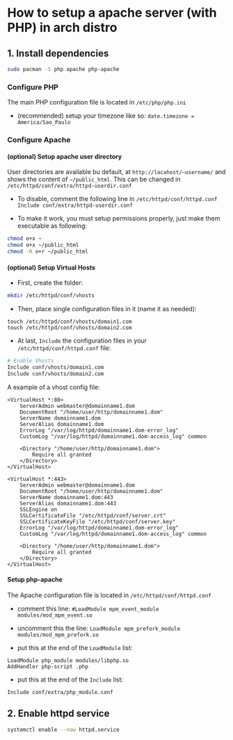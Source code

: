 # How to setup a apache server (with PHP) in arch distro

## 1. Install dependencies

```bash
sudo pacman -S php apache php-apache
```

### Configure PHP

The main PHP configuration file is located in `/etc/php/php.ini`

- (recommended) setup your timezone like so:
```date.timezone = America/Sao_Paulo```

### Configure Apache

#### (optional) Setup apache user directory
User directories are available bu default, at `http://locahost/~username/` and shows the content of `~/public_html`. This can be changed in `/etc/httpd/conf/extra/httpd-userdir.conf`

- To disable, comment the following line in `/etc/httpd/conf/httpd.conf`
```Include conf/extra/httpd-userdir.conf```

- To make it work, you must setup permissions properly, just make them executable as following:
```bash
chmod o+x ~
chmod o+x ~/public_html
chmod -R o+r ~/public_html
```

#### (optional) Setup Virtual Hosts

- First, create the folder:
```bash 
mkdir /etc/httpd/conf/vhosts
```

- Then, place single configuration files in it (name it as needed):
```
touch /etc/httpd/conf/vhosts/domain1.com
touch /etc/httpd/conf/vhosts/domain2.com
```

- At last, `Include` the configuration files in your `/etc/httpd/conf/httpd.conf` file:
```bash
# Enable Vhosts
Include conf/vhosts/domain1.com
Include conf/vhosts/domain2.com
```

A example of a vhost config file:
```
<VirtualHost *:80>
    ServerAdmin webmaster@domainname1.dom
    DocumentRoot "/home/user/http/domainname1.dom"
    ServerName domainname1.dom
    ServerAlias domainname1.dom
    ErrorLog "/var/log/httpd/domainname1.dom-error_log"
    CustomLog "/var/log/httpd/domainname1.dom-access_log" common

    <Directory "/home/user/http/domainname1.dom">
        Require all granted
    </Directory>
</VirtualHost>

<VirtualHost *:443>
    ServerAdmin webmaster@domainname1.dom
    DocumentRoot "/home/user/http/domainname1.dom"
    ServerName domainname1.dom:443
    ServerAlias domainname1.dom:443
    SSLEngine on
    SSLCertificateFile "/etc/httpd/conf/server.crt"
    SSLCertificateKeyFile "/etc/httpd/conf/server.key"
    ErrorLog "/var/log/httpd/domainname1.dom-error_log"
    CustomLog "/var/log/httpd/domainname1.dom-access_log" common

    <Directory "/home/user/http/domainname1.dom">
        Require all granted
    </Directory>
</VirtualHost>
```

#### Setup php-apache
The Apache configuration file is located in `/etc/httpd/conf/httpd.conf`

- comment this line:
```#LoadModule mpm_event_module modules/mod_mpm_event.so```

- uncomment this the line:
```LoadModule mpm_prefork_module modules/mod_mpm_prefork.so```

- put this at the end of the `LoadModule` list:
```
LoadModule php_module modules/libphp.so
AddHandler php-script .php
```

- put this at the end of the `Include` list:
```
Include conf/extra/php_module.conf
```

## 2. Enable httpd service

```bash
systemctl enable --now httpd.service
```
